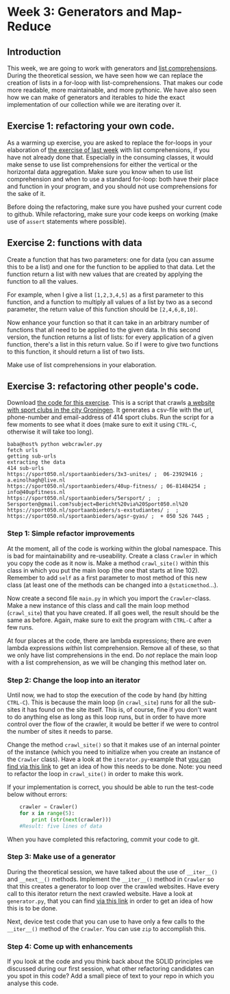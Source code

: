 # Week 3: Generators and Map-Reduce

## Introduction

This week, we are going to work with generators and [list comprehensions](https://docs.python.org/3/tutorial/datastructures.html#list-comprehensions). During the theoretical session, we have seen how we can replace the creation of lists in a for-loop with list-comprehensions. That makes our code more readable, more maintainable, and more pythonic. We have also seen how we can make of generators and iterables to hide the exact implementation of our collection while we are iterating over it.

## Exercise 1: refactoring your own code.

As a warming up exercise, you are asked to replace the for-loops in your elaboration of [the exercise of last week](week1.3.md) with list comprehensions, if you have not already done that. Especially in the consuming classes, it would make sense to use list comprehensions for either the vertical or the horizontal data aggregation. Make sure you know when to use list comprehension and when to use a standard for-loop: both have their place and function in your program, and you should not use comprehensions for the sake of it.

 Before doing the refactoring, make sure you have pushed your current code to github. While refactoring, make sure your code keeps on working (make use of `assert` statements where possible).

## Exercise 2: functions with data

Create a function that has two parameters: one for data (you can assume this to be a list) and one for the function to be applied to that data. Let the function return a list with new values that are created by applying the function to all the values. 

For example, when I give a list `[1,2,3,4,5]` as a first parameter to this function, and a function to multiply all values of a list by two as a second parameter, the return value of this function should be `[2,4,6,8,10]`. 

Now enhance your function so that it can take in an arbitrary number of functions that all need to be applied to the given data. In this second version, the function returns a list of lists: for every application of a given function, there's a list in this return value. So if I were to give two functions to this function, it should return a list of two lists.

Make use of list comprehensions in your elaboration.


## Exercise 3: refactoring other people's code.

Download [the code for this exercise](files/webcrawler.py). This is a script that crawls [a website with sport clubs in the city Groningen](https://sport050.nl/sportaanbieders/alle-aanbieders/). It generates a csv-file with the url, phone-number and email-address of 414 sport clubs. Run the script for a few moments to see what it does (make sure to exit it using `CTRL-C`, otherwise it will take too long).

```shell
baba@host% python webcrawler.py 
fetch urls
getting sub-urls
extracting the data
414 sub-urls
https://sport050.nl/sportaanbieders/3x3-unites/ ;  06-23929416 ; a.einolhagh@live.nl
https://sport050.nl/sportaanbieders/40up-fitness/ ; 06-81484254 ; info@40upfitness.nl
https://sport050.nl/sportaanbieders/5ersport/ ;  ; 5ersporten@gmail.com?subject=Bericht%20via%20Sport050.nl%20
https://sport050.nl/sportaanbieders/s-exstudiantes/ ;  ; 
https://sport050.nl/sportaanbieders/agsr-gyas/ ;  + 050 526 7445 ;
```

### Step 1: Simple refactor improvements

At the moment, all of the code is working within the global namespace. This is bad for maintainability and re-useability. Create a class `Crawler` in which you copy the code as it now is. Make a method `crawl_site()` within this class in which you put the main loop (the one that starts at line 102). Remember to add `self` as a first parameter to most method of this new class (at least one of the methods can be changed into a `@staticmethod`...).

Now create a second file `main.py` in which you import the `Crawler`-class. Make a new instance of this class and call the main loop method (`crawl_site`) that you have created. If all goes well, the result should be the same as before. Again, make sure to exit the program with `CTRL-C` after a few runs.

At four places at the code, there are lambda expressions; there are even lambda expressions *within* list comprehension. Remove all of these, so that we only have list comprehensions in the end. Do *not* replace the main loop with a list comprehension, as we will be changing this method later on.

### Step 2: Change the loop into an iterator

Until now, we had to stop the execution of the code by hand (by hitting `CTRL-C`). This is because the main loop (in `crawl_site`) runs for all the sub-sites it has found on the site itself. This is, of course, fine if you don't want to do anything else as long as this loop runs, but in order to have more control over the flow of the crawler, it would be better if we were to control the number of sites it needs to parse.

Change the method `crawl_site()` so that it makes use of an internal pointer of the instance (which you need to initialize when you create an instance of the `Crawler` class). Have a look at the `iterator.py`-example that [you can find via this link](files/iterator.py) to get an idea of how this needs to be done. Note: you need to refactor the loop in `crawl_site()` in order to make this work.

If your implementation is correct, you should be able to run the test-code below without errors:

```python
    crawler = Crawler()
    for x in range(5):
        print (str(next(crawler)))
    #Result: five lines of data
```

When you have completed this refactoring, commit your code to git.

### Step 3: Make use of a generator

During the theoretical session, we have talked about the use of `__iter__()` and `__next__()` methods. Implement the `__iter__()` method in `Crawler` so that this creates a generator to loop over the crawled websites. Have every call to this iterator return the next crawled website. Have a look at `generator.py`, that you can find [via this link](files/generator.py) in order to get an idea of how this is to be done.

Next, device test code that you can use to have only a few calls to the `__iter__()` method of the `Crawler`. You can use `zip` to accomplish this.


### Step 4: Come up with enhancements

If you look at the code and you think back about the SOLID principles we discussed during our first session, what other refactoring candidates can you spot in this code? Add a small piece of text to your repo in which you analyse this code.
